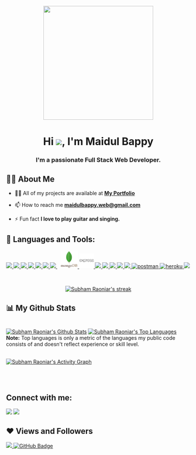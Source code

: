 <p align="center">
  <img width="300" height="310" src="https://i.ibb.co/8dK9jVc/Version-control-bro.png">
</p>

<h1 align="center">Hi <img src="https://raw.githubusercontent.com/MartinHeinz/MartinHeinz/master/wave.gif" width="30px">, I'm Maidul Bappy</h1>
<h3 align="center">I'm a passionate Full Stack Web Developer.</h3>


## 🙋‍♂️ About Me

- 👨‍💻 All of my projects are available at **[My Portfolio]()**

- 📫 How to reach me **maidulbappy.web@gmail.com**

- ⚡ Fun fact **I love to play guitar and singing.**

## 🚀 Languages and Tools:

<p align="left"> 
    <a href="https://www.w3.org/html/" target="_blank"> <img src="https://img.icons8.com/color/48/000000/html-5.png"/> </a> 
    <a href="https://www.w3schools.com/css/" target="_blank"> <img src="https://img.icons8.com/color/48/000000/css3.png"/> </a> 
    <a href="https://getbootstrap.com" target="_blank"> <img src="https://img.icons8.com/color/48/000000/bootstrap.png"/> </a>
    <a href="https://developer.mozilla.org/en-US/docs/Web/JavaScript" target="_blank"> <img src="https://img.icons8.com/color/48/000000/javascript.png"/> </a>
     <a href="https://www.typescriptlang.org/" target="_blank"> <img src="https://img.icons8.com/color/48/000000/typescript.png"/> </a>
    <a href="https://reactjs.org/" target="_blank"> <img src="https://img.icons8.com/color/48/000000/react-native.png"/> </a>
    <a style="padding-right:8px;" href="https://nodejs.org" target="_blank"> <img src="https://img.icons8.com/color/48/000000/nodejs.png"/> </a> 
    <a href="https://www.mongodb.com/" target="_blank"> <img src="https://raw.githubusercontent.com/devicons/devicon/master/icons/mongodb/mongodb-original-wordmark.svg" alt="mongodb" width="48" height="48"/> </a>
    <a href="https://expressjs.com" target="_blank"> <img src="https://raw.githubusercontent.com/devicons/devicon/master/icons/express/express-original-wordmark.svg" alt="express" width="40" height="40"/> </a>
    <a href="https://firebase.google.com/" target="_blank"> <img src="https://img.icons8.com/color/48/000000/firebase.png"/> </a>
     <a href="https://redux.js.org" target="_blank"> <img src="https://img.icons8.com/color/48/000000/redux.png"/> </a>
    <a href="https://sass-lang.com/" target="_blank"> <img src="https://img.icons8.com/color/48/000000/sass.png"/> </a>
    <a href="https://material-ui.com/" target="_blank"> <img src="https://img.icons8.com/color/48/000000/material-ui.png"/> </a>
    <a href="https://jwt.io/" target="_blank"> <img src="https://img.icons8.com/color/48/000000/java-web-token.png"/> </a>
    <a href="https://postman.com" target="_blank"> <img src="https://www.vectorlogo.zone/logos/getpostman/getpostman-icon.svg" alt="postman" width="45" height="45"/> </a>
    <a href="https://heroku.com" target="_blank"> <img src="https://www.vectorlogo.zone/logos/heroku/heroku-icon.svg" alt="heroku" width="40" height="40"/> </a>
    <a href="https://git-scm.com/" target="_blank"> <img src="https://img.icons8.com/color/48/000000/git.png"/> </a> 
</p>

<br/>

<p align="center">
    <a href="https://github.com/maidul-bappy/github-readme-streak-stats">
        <img title="🔥 Get streak stats for your profile at git.io/streak-stats" alt="Subham Raoniar's streak" src="https://github-readme-streak-stats.herokuapp.com/?user=maidul-bappy&theme=black-ice&hide_border=true&stroke=0000&background=060A0CD0"/>
    </a>
</p>

## 📊 My Github Stats

  <br/>
    <a href="https://github.com/maidul-bappy/github-readme-stats"><img alt="Subham Raoniar's Github Stats" src="https://github-readme-stats.vercel.app/api?username=maidul-bappy&show_icons=true&count_private=true&theme=react&hide_border=true&bg_color=0D1117" /></a>
  <a href="https://github.com/maidul-bappy/github-readme-stats"><img alt="Subham Raoniar's Top Languages" src="https://github-readme-stats.vercel.app/api/top-langs/?username=maidul-bappy&langs_count=8&count_private=true&layout=compact&theme=react&hide_border=true&bg_color=0D1117" /></a>
  <br/>
  <b>Note:</b> Top languages is only a metric of the languages my public code consists of and doesn't reflect experience or skill level.


<br/>
<br/>

<a href="https://github.com/maidul-bappy/github-readme-activity-graph"><img alt="Subham Raoniar's Activity Graph" src="https://activity-graph.herokuapp.com/graph?username=maidul-bappy&bg_color=0D1117&color=5BCDEC&line=5BCDEC&point=FFFFFF&hide_border=true" /></a>

<br/>
<br/>

## Connect with me:
<p align="left">

<a href = "https://www.linkedin.com/in/maidulbappy/"><img src="https://img.icons8.com/fluent/48/000000/linkedin.png"/></a>
<a href = "https://facebook.com/maidul.bappy"><img src="https://img.icons8.com/fluent/48/000000/facebook-new.png"/></a>
</p>

## ❤ Views and Followers
<a href="https://github.com/Meghna-DAS/github-profile-views-counter">
    <img src="https://komarev.com/ghpvc/?username=maidul-bappy">
</a>
<a href="https://github.com/maidul-bappy?tab=followers"><img src="https://img.shields.io/github/followers/maidul-bappy?label=Followers&style=social" alt="GitHub Badge"></a>
